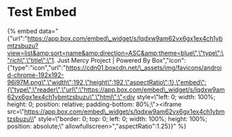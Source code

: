 # Test Embed

{% embed data="{\"url\":\"https://app.box.com/embed\_widget/s/lqdxw9am62vx6gx1ex4ch1ybmtzsbuzu?view=list&amp;sort=name&amp;direction=ASC&amp;theme=blue\",\"type\":\"rich\",\"title\":\"1. Just Mercy Project \| Powered By Box\",\"icon\":{\"type\":\"icon\",\"url\":\"https://cdn01.boxcdn.net/\_assets/img/favicons/android-chrome-192x192-96i97M.png\",\"width\":192,\"height\":192,\"aspectRatio\":1},\"embed\":{\"type\":\"reader\",\"url\":\"https://app.box.com/embed\_widget/s/lqdxw9am62vx6gx1ex4ch1ybmtzsbuzu\",\"html\":\"<div style=\\"left: 0; width: 100%; height: 0; position: relative; padding-bottom: 80%;\\"><iframe src=\\"https://app.box.com/embed\_widget/s/lqdxw9am62vx6gx1ex4ch1ybmtzsbuzu\\" style=\\"border: 0; top: 0; left: 0; width: 100%; height: 100%; position: absolute;\\" allowfullscreen></iframe></div>\",\"aspectRatio\":1.25}}" %}



